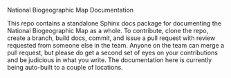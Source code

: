 National Biogeographic Map Documentation

This repo contains a standalone Sphinx docs package for documenting the National Biogeographic Map as a whole. To contribute, clone the repo, create a branch, build docs, commit, and issue a pull request with review requested from someone else in the team. Anyone on the team can merge a pull request, but please do get a second set of eyes on your contributions and be judicious in what you write. The documentation here is currently being auto-built to a couple of locations.